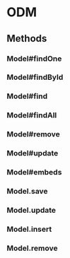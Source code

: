 # ODM

## Methods

### Model#findOne
### Model#findById
### Model#find
### Model#findAll
### Model#remove
### Model#update
### Model#embeds

### Model.save
### Model.update
### Model.insert
### Model.remove
